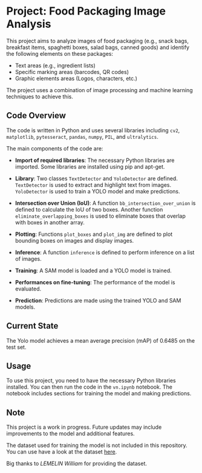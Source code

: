 # Project: Food Packaging Image Analysis

This project aims to analyze images of food packaging (e.g., snack bags, breakfast items, spaghetti boxes, salad bags, canned goods) and identify the following elements on these packages:

- Text areas (e.g., ingredient lists)
- Specific marking areas (barcodes, QR codes)
- Graphic elements areas (Logos, characters, etc.)

The project uses a combination of image processing and machine learning techniques to achieve this.

## Code Overview

The code is written in Python and uses several libraries including `cv2`, `matplotlib`, `pytesseract`, `pandas`, `numpy`, `PIL`, and `ultralytics`.

The main components of the code are:

- **Import of required libraries**: The necessary Python libraries are imported. Some libraries are installed using pip and apt-get.

- **Library**: Two classes `TextDetector` and `YoloDetector` are defined. `TextDetector` is used to extract and highlight text from images. `YoloDetector` is used to train a YOLO model and make predictions.

- **Intersection over Union (IoU)**: A function `bb_intersection_over_union` is defined to calculate the IoU of two boxes. Another function `eliminate_overlapping_boxes` is used to eliminate boxes that overlap with boxes in another array.

- **Plotting**: Functions `plot_boxes` and `plot_img` are defined to plot bounding boxes on images and display images.

- **Inference**: A function `inference` is defined to perform inference on a list of images.

- **Training**: A SAM model is loaded and a YOLO model is trained.

- **Performances on fine-tuning**: The performance of the model is evaluated.

- **Prediction**: Predictions are made using the trained YOLO and SAM models.

## Current State

The Yolo model achieves a mean average precision (mAP) of 0.6485 on the test set. 

## Usage

To use this project, you need to have the necessary Python libraries installed. You can then run the code in the `vn.ipynb` notebook. The notebook includes sections for training the model and making predictions.

## Note

This project is a work in progress. Future updates may include improvements to the model and additional features.

The dataset used for training the model is not included in this repository. You can use have a look at the dataset [here](https://drive.google.com/drive/folders/15xmW4FKnEUTmYFol3AWG3PcIwBnWyNcV?usp=sharing). 

Big thanks to *LEMELIN William* for providing the dataset.